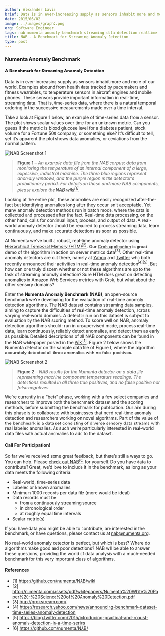 ```yaml
---
author: Alexander Lavin
brief: Data is in ever-increasing supply as sensors inhabit more and more of our world. Examples abound from health data tracked by pacemakers and fitness wearables, to temperature sensors
date: 2015/06/02
image: ../images/graph2.png
org: Software Engineer
tags: nab numenta anomaly benchmark streaming data detection realtime
title: NAB - A Benchmark for Streaming Anomaly Detection
type: post
---
```


### Numenta Anomaly Benchmark

#### A Benchmark for Streaming Anomaly Detection

Data is in ever-increasing supply as sensors inhabit more and more of our world.
Examples abound from health data tracked by pacemakers and fitness wearables, to
temperature sensors in aircraft engines and mobile phones. These sensors provide
important information in real-time, streaming data. That is, time-series data,
where there is a natural temporal ordering in the successive measurements made
over a time interval.

Take a look at Figure 1 below, an example of time-series data from a sensor. The
plot shows scalar values over time for an unknown metric. Can you guess if the
metric is blood glucose level for a diabetes patient, stock volume for a Fortune
500 company, or something else? It’s difficult to tell, yet it’s apparent the
plot shows data anomalies, or deviations from the normal pattern.

![NAB Screenshot 1](../images/graph1.png)

> **Figure 1** – *An example data file from the NAB corpus; data from monitoring
  the temperature of an internal component of a large, expensive, industrial
  machine. The three blue regions represent anomaly windows, and the purple
  region is the detector’s probationary period. For details on these and more
  NAB components, please explore the
  [NAB wiki<sup>[1]</sup>](https://github.com/numenta/NAB/wiki).*

Looking at the entire plot, these anomalies are easily recognized after-the-fact
but identifying anomalies long after they occur isn’t acceptable. Yet many
anomaly detection methods run in batch mode, where the data is collected and
processed after the fact. Real-time data processing, on the other hand, calls
for continual input, process, and output of data. A real-world anomaly detector
should be required to process streaming data, learn continuously, and make
accurate detections as soon as possible.

At Numenta we’ve built a robust, real-time anomaly detector using
[Hierarchical Temporal Memory (HTM)<sup>[2]</sup>](/assets/pdf/whitepapers/Numenta%20White%20Paper%20-%20Science%20of%20Anomaly%20Detection.pdf).
Our [Grok application](http://grokstream.com/) is great demo of the algorithm
in action on server metrics data<sup>[3]</sup>. Other real-time anomaly
detectors are out there, namely at
[Yahoo](https://research.yahoo.com/news/announcing-benchmark-dataset-time-series-anomaly-detection) and
[Twitter](https://blog.twitter.com/2015/introducing-practical-and-robust-anomaly-detection-in-a-time-series)
who both recently announced their activities in real-time anomaly
detection<sup>[4]\[5]</sup>. But how can one truly discern whether or not these
algorithms are up to the task of streaming anomaly detection? Sure HTM does
great on detecting anomalies in Amazon Web Services metrics with Grok, but what
about the other sensory domains?

Enter the **Numenta Anomaly Benchmark (NAB)**, an open-source benchmark we’re
developing for the evaluation of real-time anomaly detection algorithms. The NAB
dataset contains streaming data samples, aiming to capture the difficulties of
real-time anomaly detection, across varying real-world domains. A detector run
on this dataset is subject to evaluation by the NAB scoring method. To score
well on NAB, anomaly detection algorithms should: run in unsupervised mode,
process real-time data, learn continuously, reliably detect anomalies, and
detect them as early as possible. Detailed descriptions of all NAB components
can be found in the NAB whitepaper posted in the
[wiki<sup>[1]</sup>](https://github.com/numenta/NAB/wiki). Figure 2 below shows
the Numenta detector on the sample data file of Figure 1, where the algorithm
accurately detected all three anomalies with no false positives.

![NAB Screenshot 2](../images/graph2.png)

> **Figure 2** – *NAB results for the Numenta detector on a data file
  representing machine component temperature readings. The detections resulted
  in all three true positives, and no false positive nor false negatives.*

We’re currently in a “beta” phase, working with a few select companies and
researchers to improve both the benchmark dataset and the scoring methods,
before submitting the benchmark for publication. Our aim during this phase is to
collaborate with businesses that need real-time anomaly detection and
researchers working on novel algorithms. Part of the value of the benchmark is a
data set consisting of diverse sensory data streams with real labeled anomalies.
As such we’re particularly interested in real-world data files with actual
anomalies to add to the dataset.

#### Call For Participation!

So far we’ve received some great feedback, but there’s still a ways to go. You
can help. Please [check out NAB<sup>[6]</sup>](https://github.com/numenta/NAB/)
for yourself. Do you have data to contribute? Great, we’d love to include it in
the benchmark, as long as your data meets the following criteria:

* Real-world, time-series data
* Labeled or known anomalies
* Minimum 1000 records per data file (more would be ideal)
* Data records must be
  * from a continuously streaming source
  * in chronological order
  * at roughly equal time intervals
* Scalar metric(s)

If you have data you might be able to contribute, are interested in the
benchmark, or have questions, please contact us at
[nab@numenta.org](mailto:nab@numenta.org).

No real-world anomaly detector is perfect, but which is best? Where do
algorithms make good and poor detections? NAB will be able to answer these
questions, providing the world of data analysis with a much-needed benchmark for
this very important class of algorithms.


#### References

* [1] https://github.com/numenta/NAB/wiki
* [2] http://numenta.com/assets/pdf/whitepapers/Numenta%20White%20Paper%20-%20Science%20of%20Anomaly%20Detection.pdf
* [3] http://grokstream.com/
* [4] https://research.yahoo.com/news/announcing-benchmark-dataset-time-series-anomaly-detection
* [5] https://blog.twitter.com/2015/introducing-practical-and-robust-anomaly-detection-in-a-time-series
* [6] https://github.com/numenta/NAB/
